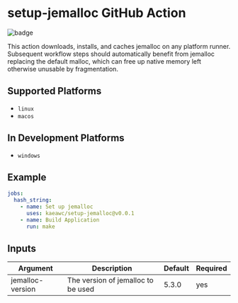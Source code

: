 # setup-jemalloc GitHub Action
![badge](https://github.com/kaeawc/setup-jemalloc/actions/workflows/commit.yml/badge.svg)

This action downloads, installs, and caches jemalloc on any platform runner. Subsequent workflow steps should automatically benefit from jemalloc replacing the default malloc, which can free up native memory left otherwise unusable by fragmentation.

## Supported Platforms

- `linux`
- `macos`

## In Development Platforms

- `windows` 

## Example
```yaml
jobs:
  hash_string:
    - name: Set up jemalloc
      uses: kaeawc/setup-jemalloc@v0.0.1
    - name: Build Application
      run: make
```

## Inputs
| Argument | Description | Default | Required |
|----------|-------------|---------|---------|
| jemalloc-version    | The version of jemalloc to be used | 5.3.0 | yes |

